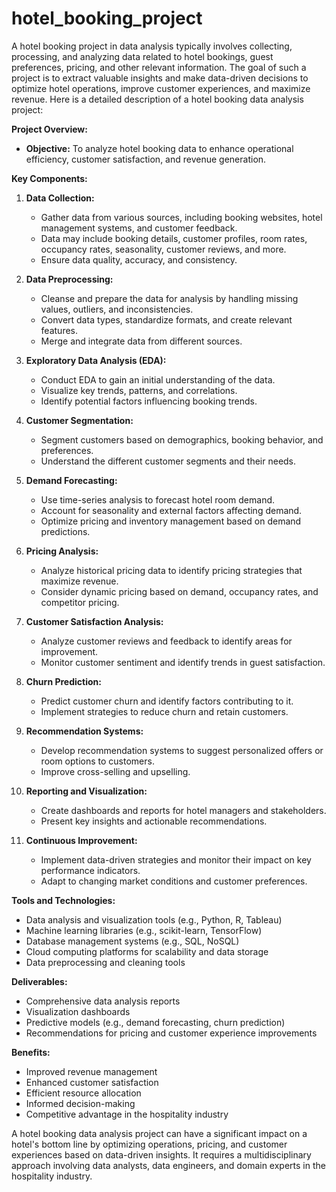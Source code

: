 # hotel_booking_project
A hotel booking project in data analysis typically involves collecting, processing, and analyzing data related to hotel bookings, guest preferences, pricing, and other relevant information. The goal of such a project is to extract valuable insights and make data-driven decisions to optimize hotel operations, improve customer experiences, and maximize revenue. Here is a detailed description of a hotel booking data analysis project:

**Project Overview:**
- **Objective:** To analyze hotel booking data to enhance operational efficiency, customer satisfaction, and revenue generation.

**Key Components:**

1. **Data Collection:**
   - Gather data from various sources, including booking websites, hotel management systems, and customer feedback.
   - Data may include booking details, customer profiles, room rates, occupancy rates, seasonality, customer reviews, and more.
   - Ensure data quality, accuracy, and consistency.

2. **Data Preprocessing:**
   - Cleanse and prepare the data for analysis by handling missing values, outliers, and inconsistencies.
   - Convert data types, standardize formats, and create relevant features.
   - Merge and integrate data from different sources.

3. **Exploratory Data Analysis (EDA):**
   - Conduct EDA to gain an initial understanding of the data.
   - Visualize key trends, patterns, and correlations.
   - Identify potential factors influencing booking trends.

4. **Customer Segmentation:**
   - Segment customers based on demographics, booking behavior, and preferences.
   - Understand the different customer segments and their needs.

5. **Demand Forecasting:**
   - Use time-series analysis to forecast hotel room demand.
   - Account for seasonality and external factors affecting demand.
   - Optimize pricing and inventory management based on demand predictions.

6. **Pricing Analysis:**
   - Analyze historical pricing data to identify pricing strategies that maximize revenue.
   - Consider dynamic pricing based on demand, occupancy rates, and competitor pricing.

7. **Customer Satisfaction Analysis:**
   - Analyze customer reviews and feedback to identify areas for improvement.
   - Monitor customer sentiment and identify trends in guest satisfaction.

8. **Churn Prediction:**
   - Predict customer churn and identify factors contributing to it.
   - Implement strategies to reduce churn and retain customers.

9. **Recommendation Systems:**
   - Develop recommendation systems to suggest personalized offers or room options to customers.
   - Improve cross-selling and upselling.

10. **Reporting and Visualization:**
    - Create dashboards and reports for hotel managers and stakeholders.
    - Present key insights and actionable recommendations.

11. **Continuous Improvement:**
    - Implement data-driven strategies and monitor their impact on key performance indicators.
    - Adapt to changing market conditions and customer preferences.

**Tools and Technologies:**
- Data analysis and visualization tools (e.g., Python, R, Tableau)
- Machine learning libraries (e.g., scikit-learn, TensorFlow)
- Database management systems (e.g., SQL, NoSQL)
- Cloud computing platforms for scalability and data storage
- Data preprocessing and cleaning tools

**Deliverables:**
- Comprehensive data analysis reports
- Visualization dashboards
- Predictive models (e.g., demand forecasting, churn prediction)
- Recommendations for pricing and customer experience improvements

**Benefits:**
- Improved revenue management
- Enhanced customer satisfaction
- Efficient resource allocation
- Informed decision-making
- Competitive advantage in the hospitality industry

A hotel booking data analysis project can have a significant impact on a hotel's bottom line by optimizing operations, pricing, and customer experiences based on data-driven insights. It requires a multidisciplinary approach involving data analysts, data engineers, and domain experts in the hospitality industry.

